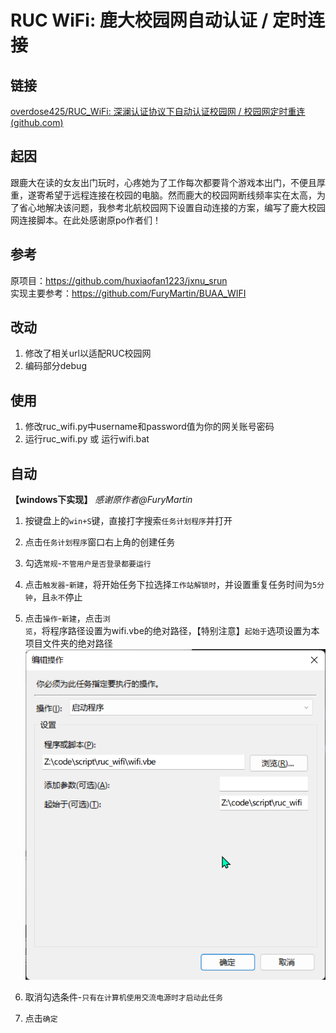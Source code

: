 # RUC WiFi: 鹿大校园网自动认证 / 定时连接

## 链接

[overdose425/RUC_WiFi: 深澜认证协议下自动认证校园网 / 校园网定时重连 (github.com)](https://github.com/overdose425/RUC_WiFi)

## 起因

跟鹿大在读的女友出门玩时，心疼她为了工作每次都要背个游戏本出门，不便且厚重，遂寄希望于远程连接在校园的电脑。然而鹿大的校园网断线频率实在太高，为了省心地解决该问题，我参考北航校园网下设置自动连接的方案，编写了鹿大校园网连接脚本。在此处感谢原po作者们！

## 参考

原项目：https://github.com/huxiaofan1223/jxnu_srun  
实现主要参考：https://github.com/FuryMartin/BUAA_WIFI

## 改动

1. 修改了相关url以适配RUC校园网
2. 编码部分debug

## 使用

1. 修改ruc_wifi.py中username和password值为你的网关账号密码
2. 运行ruc_wifi.py 或 运行wifi.bat

## 自动

**【windows下实现】** *感谢原作者@FuryMartin*

1. 按键盘上的`win+S`键，直接打字搜索`任务计划程序`并打开
  
2. 点击`任务计划程序`窗口右上角的创建任务
  
3. 勾选`常规`-`不管用户是否登录都要运行`
  
4. 点击`触发器`-`新建`，将开始任务下拉选择`工作站解锁时`，并设置重复任务时间为`5分钟`，且`永不`停止
  
5. 点击`操作`-`新建`，点击`浏览`，将程序路径设置为wifi.vbe的绝对路径，【特别注意】`起始于`选项设置为本项目文件夹的绝对路径
  ![](https://raw.githubusercontent.com/overdose425/ImgStg/main/2022/10/05-09-57-02-mmc_tjJxoT1363.png)
  
6. 取消勾选条件-`只有在计算机使用交流电源时才启动此任务`
  
7. 点击`确定`
